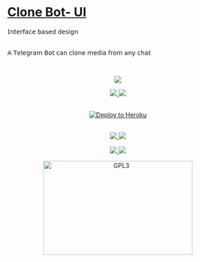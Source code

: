 # [Clone Bot- UI](https://github.com/m4mallu/clonebot-ui) 
𝖨𝗇𝗍𝖾𝗋𝖿𝖺𝖼𝖾 𝖻𝖺𝗌𝖾𝖽 𝖽𝖾𝗌𝗂𝗀𝗇
<br>
<br>

𝖠 𝖳𝖾𝗅𝖾𝗀𝗋𝖺𝗆 𝖡𝗈𝗍 𝖼𝖺𝗇 𝖼𝗅𝗈𝗇𝖾 𝗆𝖾𝖽𝗂𝖺 𝖿𝗋𝗈𝗆 𝖺𝗇𝗒 𝖼𝗁𝖺𝗍

<br>

<p align="center">
    <a href="https://www.python.org">
        <img src="https://img.shields.io/badge/PYTHON-PROJECT-blueviolet?style=for-the-badge&logo=python">
    </a>

<p align="center">
  <a href="https://github.com/m4mallu/clonebot-ui/stargazers">
    <img src="https://img.shields.io/github/stars/m4mallu/clonebot-ui?style=social">
  </a>
  <a href="https://github.com/m4mallu/clonebot-ui/fork">
    <img src="https://img.shields.io/github/forks/m4mallu/clonebot-ui?label=Fork&style=social">
  </a>  
</p>

<br>

<center><a href="https://heroku.com/deploy?template=https://github.com/m4mallu/clonebot-ui.git"><img src="https://sdeehub.github.io/cpe/assets/images/authors/reallife/2018-04-07/Deploy-to-heroku-logo.png" alt="Deploy to Heroku"></a></center>

<br>

<p align="center">
    <a href="https://telegra.ph/Clonebot-UI-Help-05-30">
        <img src="https://img.shields.io/badge/Read-Documentation-blueviolet?style=for-the-badge&logo=telegraph">
    </a>
    <a href="https://github.com/m4mallu/clonebot">
        <img src="https://img.shields.io/badge/Clonebot-Main%20Page-blueviolet?style=for-the-badge&logo=github">
    </a>
</p>

<p align="center">
    <a href="https://t.me/space4renjith">
        <img src="https://img.shields.io/badge/Contact-Developer-blueviolet?style=for-the-badge&logo=telegram">
    </a>
    <a href="https://github.com/pyrogram/pyrogram">
        <img src="https://img.shields.io/badge/development-credits-blueviolet?style=for-the-badge&logo=github">
    </a>
</p>

<p align="center">
    <a href="https://t.me/space4renjith">
        <img alt="GPL3" src ="https://telegra.ph/file/c4f778ccfc576a954dd20.gif" width="340" height="214"/>
    </a>
</p>


